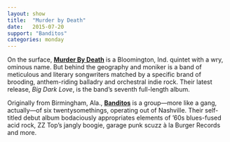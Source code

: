 ```yaml
---
layout: show
title:  "Murder by Death"
date:   2015-07-20
support: "Banditos"
categories: monday
---
```


On the surface, **[Murder By Death](http://murderbydeath.com "Murder by Death")** is a Bloomington, Ind. quintet with a wry, ominous name. But behind the geography and moniker is a band of meticulous and literary songwriters matched by a specific brand of brooding, anthem-riding balladry and orchestral indie rock. Their latest release, *Big Dark Love*, is the band’s seventh full-length album.

Originally from Birmingham, Ala., **[Banditos](http://banditosband.com "Banditos")** is a group—more like a gang, actually—of six twentysomethings, operating out of Nashville. Their self-titled debut album bodaciously appropriates elements of ’60s blues-fused acid rock, ZZ Top’s jangly boogie, garage punk scuzz à la Burger Records and more.